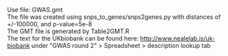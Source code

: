 Use file: GWAS.gmt
<br>
The file was created using snps_to_genes/snps2genes.py with distances of +/-100000, and p-value=5e-8
<br>
The GMT file is generated by Table2GMT.R
<br>
The text for the UKbiobank can be found here:
http://www.nealelab.is/uk-biobank
under "GWAS round 2" > Spreadsheet > description lookup tab
